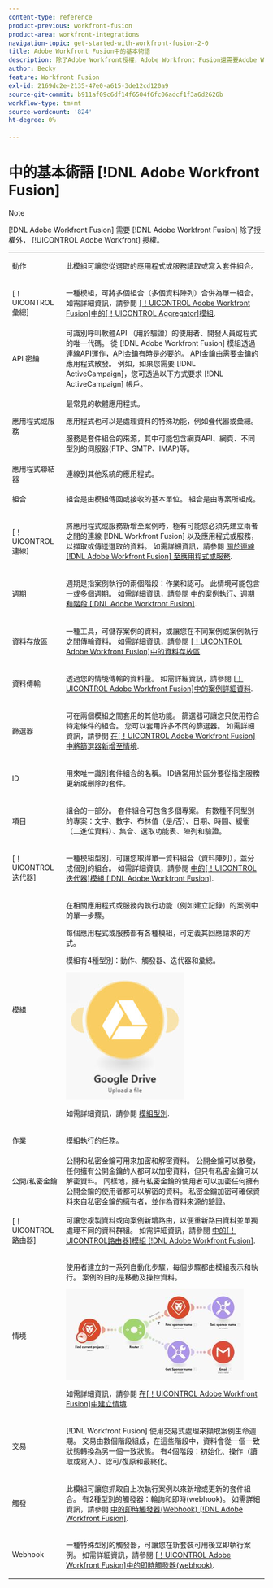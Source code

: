 ```yaml
---
content-type: reference
product-previous: workfront-fusion
product-area: workfront-integrations
navigation-topic: get-started-with-workfront-fusion-2-0
title: Adobe Workfront Fusion中的基本術語
description: 除了Adobe Workfront授權，Adobe Workfront Fusion還需要Adobe Workfront Fusion授權。
author: Becky
feature: Workfront Fusion
exl-id: 2169dc2e-2135-47e0-a615-3de12cd120a9
source-git-commit: b911af09c6df14f6504f6fc06adcf1f3a6d2626b
workflow-type: tm+mt
source-wordcount: '824'
ht-degree: 0%

---
```


# 中的基本術語 [!DNL Adobe Workfront Fusion]

>[!NOTE]
>
>[!DNL Adobe Workfront Fusion] 需要 [!DNL Adobe Workfront Fusion] 除了授權外， [!UICONTROL Adobe Workfront] 授權。


<table style="table-layout:auto">
 <col> 
 <col> 
 <tbody> 
  <tr> 
   <td role="rowheader"> <p>動作</p> </td> 
   <td>此模組可讓您從選取的應用程式或服務讀取或寫入套件組合。</td> 
  </tr> 
  <tr> 
   <td role="rowheader"> <p>[！UICONTROL彙總]</p> </td> 
   <td> <p>一種模組，可將多個組合（多個資料陣列）合併為單一組合。 如需詳細資訊，請參閱 <a href="../../workfront-fusion/modules/aggregator-module.md" class="MCXref xref">[！UICONTROL Adobe Workfront Fusion]中的[！UICONTROL Aggregator]模組</a>.</p> </td> 
  </tr> 
  <tr> 
   <td role="rowheader">API 密鑰</td> 
   <td>可識別呼叫軟體API （用於驗證）的使用者、開發人員或程式的唯一代碼。 從 [!DNL Adobe Workfront Fusion] 模組透過連線API運作，API金鑰有時是必要的。 API金鑰由需要金鑰的應用程式散發。 例如，如果您需要 [!DNL ActiveCampaign]，您可透過以下方式要求 [!DNL ActiveCampaign] 帳戶。</td> 
  </tr> 
  <tr> 
   <td role="rowheader">應用程式或服務</td> 
   <td> <p>最常見的軟體應用程式。</p> <p>應用程式也可以是處理資料的特殊功能，例如疊代器或彙總。 </p> <p>服務是套件組合的來源，其中可能包含網頁API、網頁、不同型別的伺服器(FTP、SMTP、IMAP)等。 </p>  </td> 
  </tr> 
  <tr> 
   <td role="rowheader">應用程式聯結器</td> 
   <td>連線到其他系統的應用程式。</td> 
  </tr> 
  <tr> 
   <td role="rowheader"> <p>組合</p> </td> 
   <td> <p>組合是由模組傳回或接收的基本單位。 組合是由專案所組成。</p> </td> 
  </tr> 
  <tr> 
   <td role="rowheader"> <p>[！UICONTROL連線]</p> </td> 
   <td> <p>將應用程式或服務新增至案例時，極有可能您必須先建立兩者之間的連線 [!DNL Workfront Fusion] 以及應用程式或服務，以擷取或傳送選取的資料。 如需詳細資訊，請參閱 <a href="../../workfront-fusion/connections/about-connecting-wf-fusion-to-app-or-service.md" class="MCXref xref">關於連線 [!DNL Adobe Workfront Fusion] 至應用程式或服務</a>.</p> </td> 
  </tr> 
  <tr> 
   <td role="rowheader"> <p>週期</p> </td> 
   <td> <p>週期是指案例執行的兩個階段：作業和認可。 此情境可能包含一或多個週期。 如需詳細資訊，請參閱 <a href="../../workfront-fusion/scenarios/scenario-execution-cycles-phases.md" class="MCXref xref">中的案例執行、週期和階段 [!DNL Adobe Workfront Fusion]</a>.</p> </td> 
  </tr> 
  <tr> 
   <td role="rowheader"> <p>資料存放區</p> </td> 
   <td> <p>一種工具，可儲存案例的資料，或讓您在不同案例或案例執行之間傳輸資料。 如需詳細資訊，請參閱 <a href="../../workfront-fusion/modules/data-stores.md" class="MCXref xref">[！UICONTROL Adobe Workfront Fusion]中的資料存放區</a>.</p> </td> 
  </tr> 
  <tr> 
   <td role="rowheader"> <p>資料傳輸</p> </td> 
   <td> <p>透過您的情境傳輸的資料量。 如需詳細資訊，請參閱 <a href="../../workfront-fusion/scenarios/scenario-detail.md" class="MCXref xref">[！UICONTROL Adobe Workfront Fusion]中的案例詳細資料</a>.</p> </td> 
  </tr> 
  <tr> 
   <td role="rowheader"> <p>篩選器</p> </td> 
   <td> <p>可在兩個模組之間套用的其他功能。 篩選器可讓您只使用符合特定條件的組合。 您可以套用許多不同的篩選器。 如需詳細資訊，請參閱 <a href="../../workfront-fusion/scenarios/add-a-filter-to-a-scenario.md" class="MCXref xref">在[！UICONTROL Adobe Workfront Fusion]中將篩選器新增至情境</a>.</p> </td> 
  </tr> 
  <tr> 
   <td role="rowheader"> <p>ID</p> </td> 
   <td> <p>用來唯一識別套件組合的名稱。 ID通常用於區分要從指定服務更新或刪除的套件。</p> </td> 
  </tr> 
  <tr> 
   <td role="rowheader"> <p>項目</p> </td> 
   <td> <p>組合的一部分。 套件組合可包含多個專案。 有數種不同型別的專案：文字、數字、布林值（是/否）、日期、時間、緩衝（二進位資料）、集合、選取功能表、陣列和驗證。</p> </td> 
  </tr> 
  <tr> 
   <td role="rowheader"> <p>[！UICONTROL迭代器]</p> </td> 
   <td> <p>一種模組型別，可讓您取得單一資料組合（資料陣列），並分成個別的組合。 如需詳細資訊，請參閱 <a href="../../workfront-fusion/modules/iterator-module.md" class="MCXref xref">中的[！UICONTROL迭代器]模組 [!DNL Adobe Workfront Fusion]</a>.</p> </td> 
  </tr> 
  <tr> 
   <td role="rowheader"> <p>模組</p> </td> 
   <td> <p>在相關應用程式或服務內執行功能（例如建立記錄）的案例中的單一步驟。</p> <p>每個應用程式或服務都有各種模組，可定義其回應請求的方式。</p> <p>模組有4種型別：動作、觸發器、迭代器和彙總。</p> <p> <img src="assets/module.jpg"> </p> <p>如需詳細資訊，請參閱 <a href="../../workfront-fusion/modules/module-types.md" class="MCXref xref">模組型別</a>.</p> </td> 
  </tr> 
  <tr> 
   <td role="rowheader"> <p>作業</p> </td> 
   <td> <p>模組執行的任務。 </p> </td> 
  </tr> 
  <tr> 
   <td role="rowheader">公開/私密金鑰</td> 
   <td>公開和私密金鑰可用來加密和解密資料。 公開金鑰可以散發，任何擁有公開金鑰的人都可以加密資料，但只有私密金鑰可以解密資料。 同樣地，擁有私密金鑰的使用者可以加密任何擁有公開金鑰的使用者都可以解密的資料。 私密金鑰加密可確保資料來自私密金鑰的擁有者，並作為資料來源的驗證。</td> 
  </tr> 
  <tr> 
   <td role="rowheader"> <p>[！UICONTROL路由器]</p> </td> 
   <td>可讓您複製資料或向案例新增路由，以便重新路由資料並單獨處理不同的資料群組。 如需詳細資訊，請參閱 <a href="../../workfront-fusion/modules/router-module.md" class="MCXref xref">中的[！UICONTROL路由器]模組 [!DNL Adobe Workfront Fusion]</a>.</td> 
  </tr> 
  <tr> 
   <td role="rowheader"> <p>情境</p> </td> 
   <td> <p>使用者建立的一系列自動化步驟，每個步驟都由模組表示和執行。 案例的目的是移動及操控資料。</p> <p> <img src="assets/scenario-350x178.jpg" style="width: 350;height: 178;"> </p> <p> 如需詳細資訊，請參閱 <a href="../../workfront-fusion/scenarios/create-a-scenario.md" class="MCXref xref">在[！UICONTROL Adobe Workfront Fusion]中建立情境</a>.</p> </td> 
  </tr> 
  <tr> 
   <td role="rowheader"> <p>交易</p> </td> 
   <td> <p>[!DNL Workfront Fusion] 使用交易式處理來擷取案例生命週期。 交易由數個階段組成，在這些階段中，資料會從一個一致狀態轉換為另一個一致狀態。 有4個階段：初始化、操作（讀取或寫入）、認可/復原和最終化。</p> </td> 
  </tr> 
  <tr> 
   <td role="rowheader"> <p>觸發</p> </td> 
   <td> <p>此模組可讓您抓取自上次執行案例以來新增或更新的套件組合。 有2種型別的觸發器：輪詢和即時(webhook)。 如需詳細資訊，請參閱 <a href="../../workfront-fusion/webhooks/instant-triggers-webhooks.md" class="MCXref xref">中的即時觸發器(Webhook) [!DNL Adobe Workfront Fusion]</a>.</p> </td> 
  </tr> 
  <tr> 
   <td role="rowheader"> <p>Webhook</p> </td> 
   <td> <p>一種特殊型別的觸發器，可讓您在新套裝可用後立即執行案例。 如需詳細資訊，請參閱 <a href="../../workfront-fusion/webhooks/instant-triggers-webhooks.md" class="MCXref xref">[！UICONTROL Adobe Workfront Fusion]中的即時觸發器(webhook)</a>.</p> </td> 
  </tr> 
 </tbody> 
</table>
